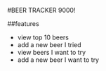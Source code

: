 #BEER TRACKER 9000!

##features

 - view top 10 beers
 - add a new beer I tried
 - view beers I want to try
 - add a new beer I want to try
